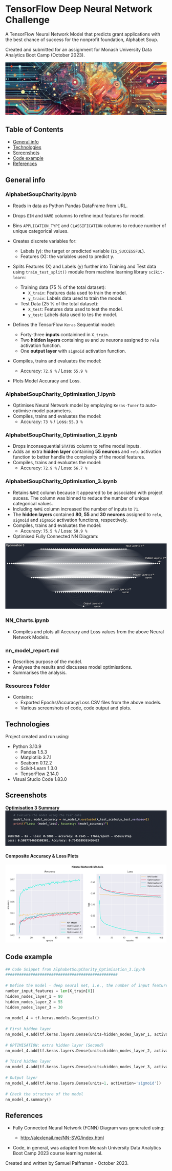 # TensorFlow Deep Neural Network Challenge

A TensorFlow Neural Network Model that predicts grant applications with the best chance of success for the nonprofit foundation, Alphabet Soup.

Created and submitted for an assignment for Monash University Data Analytics Boot Camp (October 2023).

![neural_network](Resources/Images/neural_network_banner.png)

## Table of Contents

- [General info](#general-info)
- [Technologies](#technologies)
- [Screenshots](#screenshots)
- [Code example](#code-example)
- [References](#references)

## General info

### AlphabetSoupCharity.ipynb

- Reads in data as Python Pandas DataFrame from URL.
- Drops `EIN` and `NAME` columns to refine input features for model.
- Bins `APPLICATION_TYPE` and `CLASSIFICATION` columns to reduce number of unique categorical values.
- Creates discrete variables for:
  - Labels (y): the target or predicted variable (`IS_SUCCESSFUL`).
  - Features (X): the variables used to predict y.
- Splits Features (X) and Labels (y) further into Training and Test data using `train_test_split()` module from machine learning library `scikit-learn`:
  - Training data (75 % of the total dataset):
    - `X_train`: Features data used to train the model.
    - `y_train`: Labels data used to train the model.
  - Test Data (25 % of the total dataset):
    - `X_test`: Features data used to test the model.
    - `y_test`: Labels data used to tes the model.
- Defines the TensorFlow `Keras` Sequential model:
  - Forty-three **inputs** containined in `X_train`.
  - Two **hidden layers** containing `80` and `30` neurons assigned to `relu` activation function.
  - One **output layer** with `sigmoid` activation function.

- Compiles, trains and evaluates the model:
  - Accuracy: `72.9 %` / Loss: `55.9 %`

- Plots Model Accuracy and Loss.

### AlphabetSoupCharity_Optimisation_1.ipynb

- Optimises Neural Network model by employing `Keras-Tuner` to auto-optimise model parameters.
- Compiles, trains and evaluates the model:
  - Accuracy: `73 %` / Loss: `55.3 %`

### AlphabetSoupCharity_Optimisation_2.ipynb

- Drops inconsequential `STATUS` column to refine model inputs.
- Adds an extra **hidden layer** containing **55 neurons** and `relu` activation function to better handle the complexity of the model features.
- Compiles, trains and evaluates the model:
  - Accuracy: `72.9 %` / Loss: `56.7 %`

### AlphabetSoupCharity_Optimisation_3.ipynb

- Retains `NAME` column because it appeared to be associated with project sucess. The column was binned to reduce the number of unique categorical values.
- Including `NAME` column increased the number of inputs to `71`.
- The **hidden layers** contained **80**, **55** and **30** **neurons** assigned to `relu`, `sigmoid` and `sigmoid` activation functions, respectively.
- Compiles, trains and evaluates the model:
  - Accuracy: `75.5 %` / Loss: `50.9 %`
- Optimised Fully Connected NN Diagram:

![optimisation_3](Resources/Images/optimisation_3.png)

### NN_Charts.ipynb

- Compiles and plots all Accurary and Loss values from the above Neural Network Models.

### nn_model_report.md

- Describes purpose of the model.
- Analyses the results and discusses model optimisations.
- Summarises the analysis.

### Resources Folder

- Contains: 
  - Exported Epochs/Accuracy/Loss CSV files from the above models.
  - Various screenshots of code, code output and plots.

## Technologies

Project created and run using:

- Python 3.10.9
  - Pandas 1.5.3
  - Matplotlib 3.7.1
  - Seaborn 0.12.2
  - Scikit-Learn 1.3.0
  - TensorFlow 2.14.0
- Visual Studio Code 1.83.0


## Screenshots

**Optimisation 3 Summary**![optimisation_3_summary_full](Resources/Images/optimisation_3_summary_full.png)

#### Composite Accuracy & Loss Plots

#### ![composite_plot](Resources/Images/nn_models_composite_plot_one.png)

## Code example

```python
## Code Snippet from AlphabetSoupCharity_Optimisation_3.ipynb
#################################################

# Define the model - deep neural net, i.e., the number of input features and hidden nodes for each layer.
number_input_features = len(X_train[0])
hidden_nodes_layer_1 = 80
hidden_nodes_layer_2 = 55
hidden_nodes_layer_3 = 30

nn_model_4 = tf.keras.models.Sequential()

# First hidden layer
nn_model_4.add(tf.keras.layers.Dense(units=hidden_nodes_layer_1, activation='relu', input_dim=number_input_features))

# OPTIMISATION: extra hidden layer (Second)
nn_model_4.add(tf.keras.layers.Dense(units=hidden_nodes_layer_2, activation='sigmoid'))

# Third hidden layer
nn_model_4.add(tf.keras.layers.Dense(units=hidden_nodes_layer_3, activation='sigmoid'))

# Output layer
nn_model_4.add(tf.keras.layers.Dense(units=1, activation='sigmoid'))

# Check the structure of the model
nn_model_4.summary()
```

## References

- Fully Connected Neural Network (FCNN) Diagram was generated using:
  - http://alexlenail.me/NN-SVG/index.html

- Code, in general, was adapted from Monash University Data Analytics Boot Camp 2023 course learning material.

Created and written by Samuel Palframan - October 2023.
